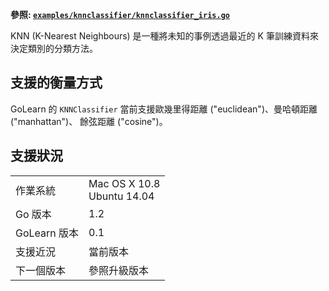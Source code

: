 **參照:
[`examples/knnclassifier/knnclassifier_iris.go`](https://github.com/amclay/golearn/blob/master/examples/knnclassifier/knnclassifier_iris.go)**

KNN (K-Nearest Neighbours) 是一種將未知的事例透過最近的 K 筆訓練資料來決定類別的分類方法。


## 支援的衡量方式
GoLearn 的 `KNNClassifier` 當前支援歐幾里得距離 ("euclidean")、曼哈頓距離 ("manhattan")、 餘弦距離 ("cosine")。 

## 支援狀況
<table>
<tr>
<td>作業系統</td><td>Mac OS X 10.8 <br /> Ubuntu 14.04</td></tr>
<tr><td>Go 版本</td><td>1.2</td></tr>
<tr><td>GoLearn 版本</td><td>0.1</td></tr>
<tr><td>支援近況</td><td>當前版本</td>
<tr><td>下一個版本</td><td>參照升級版本</td></tr>
</table>